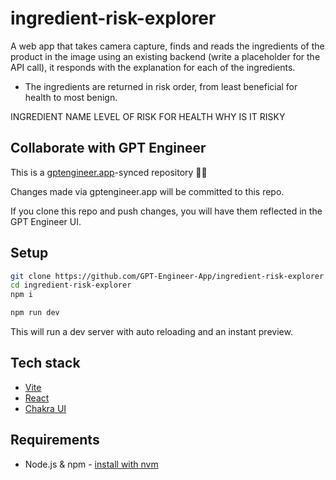 # ingredient-risk-explorer

A web app that takes camera capture, finds and reads the ingredients of the product in the image using an existing backend (write a placeholder for the API call), it responds with the explanation for each of the ingredients.
- The ingredients are returned in risk order, from least beneficial for health to most benign. 

INGREDIENT NAME
LEVEL OF RISK FOR HEALTH 
WHY IS IT RISKY 

## Collaborate with GPT Engineer

This is a [gptengineer.app](https://gptengineer.app)-synced repository 🌟🤖

Changes made via gptengineer.app will be committed to this repo.

If you clone this repo and push changes, you will have them reflected in the GPT Engineer UI.

## Setup

```sh
git clone https://github.com/GPT-Engineer-App/ingredient-risk-explorer.git
cd ingredient-risk-explorer
npm i
```

```sh
npm run dev
```

This will run a dev server with auto reloading and an instant preview.

## Tech stack

- [Vite](https://vitejs.dev/)
- [React](https://react.dev/)
- [Chakra UI](https://chakra-ui.com/)

## Requirements

- Node.js & npm - [install with nvm](https://github.com/nvm-sh/nvm#installing-and-updating)
